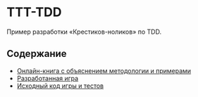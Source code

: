 # TTT-TDD

Пример разработки «Крестиков-ноликов» по TDD.

## Содержание

- [Онлайн-книга с объяснением методологии и примерами](https://bespoyasov.ru/ttt-tdd/)
- [Разработанная игра](https://bespoyasov.ru/ttt-tdd/game/)
- [Исходный код игры и тестов](https://github.com/bespoyasov/ttt-tdd/tree/master/game)
